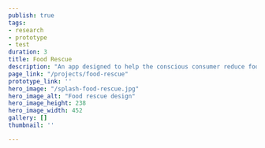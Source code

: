 ```yaml
---
publish: true
tags:
- research
- prototype
- test
duration: 3
title: Food Rescue
description: "An app designed to help the conscious consumer reduce food waste in a fun and engaging manner"
page_link: "/projects/food-rescue"
prototype_link: ''
hero_image: "/splash-food-rescue.jpg"
hero_image_alt: "Food rescue design"
hero_image_height: 238
hero_image_width: 452
gallery: []
thumbnail: ''

---
```

